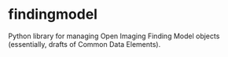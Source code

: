 # findingmodel
Python library for managing Open Imaging Finding Model objects (essentially, drafts of Common Data Elements).

